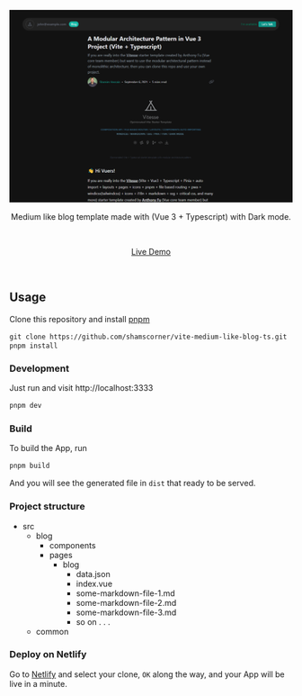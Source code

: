 <p align='center'>
  <img src='https://raw.githubusercontent.com/shamscorner/images/main/vitesse-medium-blog.png' alt='A Medium like blog template made by Vue + Typescript + Dark mode' width='600'/>
</p>

<p align='center'>
Medium like blog template made with (Vue 3 + Typescript) with Dark mode.
</p>

<br>

<p align='center'>
<a href="https://vite-vue3-clean-arch.netlify.app/" target="_blank">Live Demo</a>
</p>

<br>

## Usage

Clone this repository and install [pnpm](https://pnpm.io/)

```
git clone https://github.com/shamscorner/vite-medium-like-blog-ts.git
pnpm install
```

### Development

Just run and visit http://localhost:3333

```bash
pnpm dev
```

### Build

To build the App, run

```bash
pnpm build
```

And you will see the generated file in `dist` that ready to be served.

### Project structure

- src
  - blog
    - components
    - pages
      - blog
        - data.json
        - index.vue
        - some-markdown-file-1.md
        - some-markdown-file-2.md
        - some-markdown-file-3.md
        - so on . . .
  - common


### Deploy on Netlify

Go to [Netlify](https://app.netlify.com/start) and select your clone, `OK` along the way, and your App will be live in a minute.
